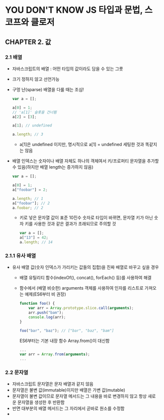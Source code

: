 # YOU DON'T KNOW JS 타입과 문법, 스코프와 클로저

## CHAPTER 2. 값

### 2.1 배열

- 자바스크립트의 배열 : 어떤 타입의 값이라도 담을 수 있는 그릇

- 크기 정하지 않고 선언가능

- 구멍 난(sparse) 배열을 다룰 때는 조심!

  ```javascript
  var a = [];

  a[0] = 1;
  // 'a[1]' 슬롯을 건너뜀
  a[2] = [3];

  a[1]; // undefined

  a.length; // 3
  ```

  - a[1]은 undefined 이지만, 명시적으로 a[1] = undefined 세팅한 것과 똑같지는 않음

- 배열 인덱스는 숫자이나 배열 자체도 하나의 객체여서 키/프로퍼티 문자열을 추가할 수 있음(하지만 배열 length는 증가하지 않음)

  ```javascript
  var a = [];

  a[0] = 1;
  a["foobar"] = 2;

  a.length; // 1
  a["foobar"]; // 2
  a.foobar; // 2
  ```

  - 키로 넣은 문자열 값이 표준 10진수 숫자로 타입이 바뀌면, 문자열 키가 아닌 숫자 키를 사용한 것과 같은 결과가 초래되므로 주의할 것

    ```javascript
    var a = [];
    a["13"] = 42;
    a.length; // 14
    ```

### 2.1.1 유사 배열

- 유사 배열 값(숫자 인덱스가 가리키는 값들의 집합)을 진짜 배열로 바꾸고 싶을 경우

  - 배열 유틸리티 함수(indexOf(), concat(), forEach() 등)를 사용하여 해결

  - 함수에서 (배열 비슷한) arguments 객체를 사용하여 인자를 리스트로 가져오는 예제(ES6부터 비 권장)

    ```javascript
    function foo() {
        var arr = Array.prototype.slice.call(arguments);
        arr.push("bam");
        console.log(arr);
    }

    foo("bar", "baz"); // ["bar", "baz", "bam"]
    ```

    ES6부터는 기본 내장 함수 Array.from()이 대신함

    ```javascript
    ...
    var arr = Array.from(arguments);
    ...
    ```

### 2.2 문자열

- 자바스크립트 문자열은 문자 배열과 같지 않음
- 문자열은 불변 값(immutable)이지만 배열은 가변 값(mutable)
- 문자열이 불변 값이므로 문자열 메서드는 그 내용을 바로 변경하지 않고 항상 새로운 문자열을 생성한 후 반환함
- 반면 대부분의 배열 메서드는 그 자리에서 곧바로 원소를 수정함
- ​